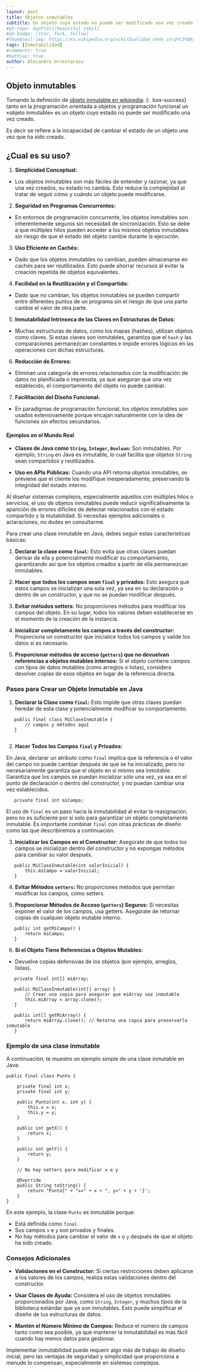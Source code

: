```yaml
---
layout: post
title: Objetos inmutables
subtitle: Un objeto cuyo estado no puede ser modificado una vez creado.
#gh-repo: daattali/beautiful-jekyll
#gh-badge: [star, fork, follow]
#thumbnail-img: https://es.wikipedia.org/wiki/Dualidad_onda_corp%C3%BAsculo#/media/Archivo:Dualite.jpg
tags: [Inmutabilidad]
#comments: true
#mathjax: true
author: Alejandro Urrestarazu
---
```


## Objeto inmutables

Tomando la definición de [objeto inmutable en wikipedia](https://es.wikipedia.org/wiki/Objeto_inmutable): 
{: .box-success}
tanto en la programación orientada a objetos y programación funcional un «objeto inmutable» es un objeto cuyo estado no puede ser modificado una vez creado.


Es decir se refiere a la incapacidad de cambiar el estado de un objeto una vez que ha sido creado.

## ¿Cual es su uso?

1. **Simplicidad Conceptual:**
- Los objetos inmutables son más fáciles de entender y razonar, ya que una vez creados, su estado no cambia. Esto reduce la complejidad al tratar de seguir cómo y cuándo un objeto puede modificarse.

2. **Seguridad en Programas Concurrentes:**
- En entornos de programación concurrente, los objetos inmutables son inherentemente seguros sin necesidad de sincronización. Esto se debe a que múltiples hilos pueden acceder a los mismos objetos inmutables sin riesgo de que el estado del objeto cambie durante la ejecución.

3. **Uso Eficiente en Cachés:**
- Dado que los objetos inmutables no cambian, pueden almacenarse en cachés para ser reutilizados. Esto puede ahorrar recursos al evitar la creación repetida de objetos equivalentes.

4. **Facilidad en la Reutilización y el Compartido:**
- Dado que no cambian, los objetos inmutables se pueden compartir entre diferentes puntos de un programa sin el riesgo de que una parte cambie el valor de otra parte.

5. **Inmutabilidad Intrínseca de las Claves en Estructuras de Datos:**
- Muchas estructuras de datos, como los mapas (hashes), utilizan objetos como claves. Si estas claves son inmutables, garantiza que el `hash` y las comparaciones permanezcan constantes e impide errores lógicos en las operaciones con dichas estructuras.

6. **Reducción de Errores:**
- Eliminan una categoría de errores relacionados con la modificación de datos no planificada o imprevista, ya que aseguran que una vez establecido, el comportamiento del objeto no puede cambiar.

7. **Facilitación del Diseño Funcional:**
- En paradigmas de programación funcional, los objetos inmutables son usados extensivamente porque encajan naturalmente con la idea de funciones sin efectos secundarios.

#### Ejemplos en el Mundo Real

- **Clases de Java como `String`, `Integer`, `Boolean`:** Son inmutables. Por ejemplo, `String` en Java es inmutable, lo cual facilita que objetos `String` sean compartidos y reutilizados.

- **Uso en APIs Públicas:** Cuando una API retorna objetos inmutables, se previene que el cliente los modifique inesperadamente, preservando la integridad del estado interno.

Al diseñar sistemas complejos, especialmente aquellos con múltiples hilos o servicios, el uso de objetos inmutables puede reducir significativamente la aparición de errores difíciles de detectar relacionados con el estado compartido y la mutabilidad. Si necesitas ejemplos adicionales o aclaraciones, no dudes en consultarme.


Para crear una clase inmutable en Java, debes seguir estas características básicas:

1. **Declarar la clase como `final`:** Esto evita que otras clases puedan derivar de ella y potencialmente modificar su comportamiento, garantizando así que los objetos creados a partir de ella permanezcan inmutables.

2. **Hacer que todos los campos sean `final` y privados:** Esto asegura que estos campos se inicializan una sola vez, ya sea en su declaración o dentro de un constructor, y que no se puedan modificar después.

3. **Evitar métodos setters:** No proporciones métodos para modificar los campos del objeto. En su lugar, todos los valores deben establecerse en el momento de la creación de la instancia.

4. **Inicializar completamente los campos a través del constructor:** Proporciona un constructor que inicialice todos los campos y valide los datos si es necesario.

5. **Proporcionar métodos de acceso (`getters`) que no devuelvan referencias a objetos mutables internos:** Si el objeto contiene campos con tipos de datos mutables (como arreglos o listas), considera devolver copias de esos objetos en lugar de la referencia directa.


### Pasos para Crear un Objeto Inmutable en Java

1. **Declarar la Clase como `final`:**
Esto impide que otras clases puedan heredar de esta clase y potencialmente modificar su comportamiento.

~~~
   public final class MiClaseInmutable {
       // campos y métodos aquí
   }
   
~~~


2. **Hacer Todos los Campos `final` y Privados:**

En Java, declarar un atributo como `final` implica que la referencia o el valor del campo no puede cambiar después de que se ha inicializado, pero no necesariamente garantiza que el objeto en sí mismo sea inmutable. 
Garantiza que los campos se puedan inicializar sólo una vez, ya sea en el punto de declaración o dentro del constructor, y no puedan cambiar una vez establecidos.

~~~
   private final int miCampo;
~~~

El uso de `final` es un paso hacia la inmutabilidad al evitar la reasignación, pero no es suficiente por sí solo para garantizar un objeto completamente inmutable. Es importante combinar `final` con otras prácticas de diseño como las que describiremos a continuación.


3. **Inicializar los Campos en el Constructor:**
Asegúrate de que todos los campos se inicializan dentro del constructor y no expongas métodos para cambiar su valor después.

~~~
   public MiClaseInmutable(int valorInicial) {
       this.miCampo = valorInicial;
   }
~~~


4. **Evitar Métodos `setters`:**
No proporciones métodos que permitan modificar los campos, como setters.

5. **Proporcionar Métodos de Acceso (`getters`) Seguros:**
Si necesitas exponer el valor de los campos, usa getters. Asegúrate de retornar copias de cualquier objeto mutable interno.

~~~
   public int getMiCampo() {
       return miCampo;
   }
~~~


6. **Si el Objeto Tiene Referencias a Objetos Mutables:**
- Devuelve copias defensivas de los objetos (por ejemplo, arreglos, listas).

~~~
   private final int[] miArray;

   public MiClaseInmutable(int[] array) {
       // Crear una copia para asegurar que miArray sea inmutable
       this.miArray = array.clone();
   }

   public int[] getMiArray() {
       return miArray.clone(); // Retorna una copia para preservarlo inmutable
   }
~~~




### Ejemplo de una clase inmutable

A continuación, te muestro un ejemplo simple de una clase inmutable en Java:

~~~
public final class Punto {

    private final int x;
    private final int y;

    public Punto(int x, int y) {
        this.x = x;
        this.y = y;
    }

    public int getX() {
        return x;
    }

    public int getY() {
        return y;
    }

    // No hay setters para modificar x e y

    @Override
    public String toString() {
        return "Punto{" + "x=" + x + ", y=" + y + '}';
    }
}
~~~


En este ejemplo, la clase `Punto` es inmutable porque:

- Está definida como `final`.
- Sus campos `x` e `y` son privados y finales.
- No hay métodos para cambiar el valor de `x` o `y` después de que el objeto ha sido creado.


### Consejos Adicionales

- **Validaciones en el Constructor:** Si ciertas restricciones deben aplicarse a los valores de los campos, realiza estas validaciones dentro del constructor.

- **Usar Clases de Ayuda:** Considera el uso de objetos inmutables proporcionados por Java, como `String`, `Integer`, y muchos tipos de la biblioteca estándar que ya son inmutables. Esto puede simplificar el diseño de tus estructuras de datos.

- **Mantén el Número Mínimo de Campos:** Reduce el número de campos tanto como sea posible, ya que mantener la inmutabilidad es más fácil cuando hay menos datos para gestionar.

Implementar inmutabilidad puede requerir algo más de trabajo de diseño inicial, pero las ventajas de seguridad y simplicidad que proporciona a menudo lo compensan, especialmente en sistemas complejos.